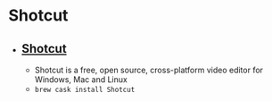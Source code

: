 # Shotcut
- [Shotcut](https://www.shotcut.org/)
  - 
  - Shotcut is a free, open source, cross-platform video editor for Windows, Mac and Linux
  - `brew cask install Shotcut`
